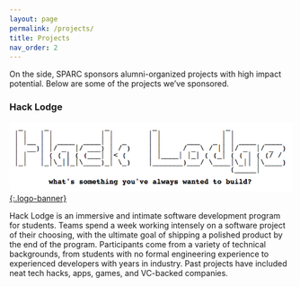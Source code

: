 ```yaml
---
layout: page
permalink: /projects/
title: Projects
nav_order: 2
---
```


On the side, SPARC sponsors alumni-organized projects with high impact potential. Below are some of the projects we’ve sponsored.

### Hack Lodge

[![hacklodge.org](/assets/images/hacklodge.png){:.logo-banner}]({{"https://hacklodge.org/"}})

Hack Lodge is an immersive and intimate software development program for students. Teams spend a week working intensely on a software project of their choosing, with the ultimate goal of shipping a polished product by the end of the program. Participants come from a variety of technical backgrounds, from students with no formal engineering experience to experienced developers with years in industry. Past projects have included neat tech hacks, apps, games, and VC-backed companies.

